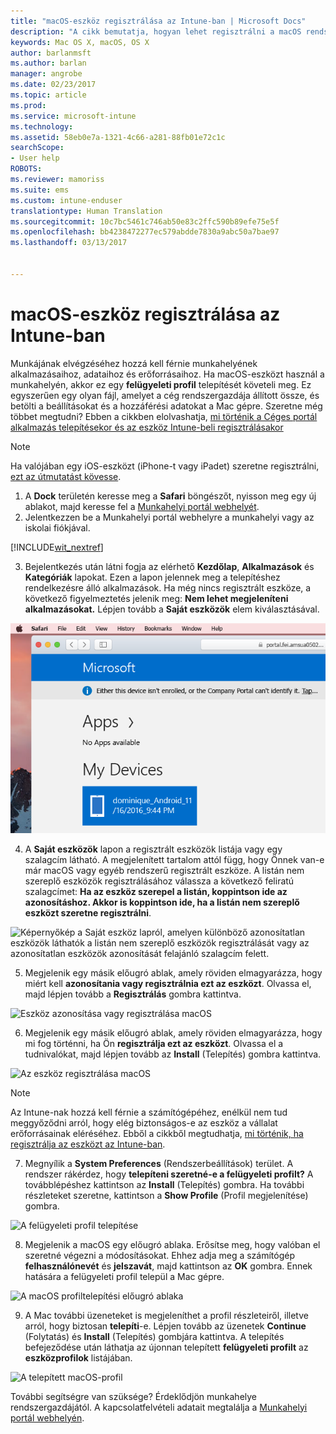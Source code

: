 ```yaml
---
title: "macOS-eszköz regisztrálása az Intune-ban | Microsoft Docs"
description: "A cikk bemutatja, hogyan lehet regisztrálni a macOS rendszerű eszközöket az Intune-ban."
keywords: Mac OS X, macOS, OS X
author: barlanmsft
ms.author: barlan
manager: angrobe
ms.date: 02/23/2017
ms.topic: article
ms.prod: 
ms.service: microsoft-intune
ms.technology: 
ms.assetid: 58eb0e7a-1321-4c66-a281-88fb01e72c1c
searchScope:
- User help
ROBOTS: 
ms.reviewer: mamoriss
ms.suite: ems
ms.custom: intune-enduser
translationtype: Human Translation
ms.sourcegitcommit: 10c7bc5461c746ab50e83c2ffc590b89efe75e5f
ms.openlocfilehash: bb4238472277ec579abdde7830a9abc50a7bae97
ms.lasthandoff: 03/13/2017


---
```


# <a name="enroll-your-macos-device-in-intune"></a>macOS-eszköz regisztrálása az Intune-ban

Munkájának elvégzéséhez hozzá kell férnie munkahelyének alkalmazásaihoz, adataihoz és erőforrásaihoz. Ha macOS-eszközt használ a munkahelyén, akkor ez egy __felügyeleti profil__ telepítését követeli meg. Ez egyszerűen egy olyan fájl, amelyet a cég rendszergazdája állított össze, és betölti a beállításokat és a hozzáférési adatokat a Mac gépre. Szeretne még többet megtudni? Ebben a cikkben elolvashatja, [mi történik a Céges portál alkalmazás telepítésekor és az eszköz Intune-beli regisztrálásakor](what-happens-if-you-install-the-company-portal-app-and-enroll-your-device-in-intune-ios.md)

  > [!NOTE]
  > Ha valójában egy iOS-eszközt (iPhone-t vagy iPadet) szeretne regisztrálni, [ezt az útmutatást kövesse](enroll-your-device-in-intune-ios.md).

1. A __Dock__ területén keresse meg a __Safari__ böngészőt, nyisson meg egy új ablakot, majd keresse fel a [Munkahelyi portál webhelyét](http://portal.manage.microsoft.com).
2. Jelentkezzen be a Munkahelyi portál webhelyre a munkahelyi vagy az iskolai fiókjával.

  [!INCLUDE[wit_nextref](includes/end-user-password-guidance.md)]

3. Bejelentkezés után látni fogja az elérhető __Kezdőlap__, __Alkalmazások__ és __Kategóriák__ lapokat. Ezen a lapon jelennek meg a telepítéshez rendelkezésre álló alkalmazások. Ha még nincs regisztrált eszköze, a következő figyelmeztetés jelenik meg: **Nem lehet megjeleníteni alkalmazásokat.** Lépjen tovább a __Saját eszközök__ elem kiválasztásával.

 ![Képernyőkép a webes portál kezdőlapjáról, amelyen látható, hogy még nincsenek telepíthető alkalmazások. Alul a Saját eszközök gomb jelenik meg.](./media/macOS_enroll_001_landing_page.png)

4. A __Saját eszközök__ lapon a regisztrált eszközök listája vagy egy szalagcím látható. A megjelenített tartalom attól függ, hogy Önnek van-e már macOS vagy egyéb rendszerű regisztrált eszköze. A listán nem szereplő eszközök regisztrálásához válassza a következő feliratú szalagcímet: __Ha az eszköz szerepel a listán, koppintson ide az azonosításhoz. Akkor is koppintson ide, ha a listán nem szereplő eszközt szeretne regisztrálni__.

  ![Képernyőkép a Saját eszköz lapról, amelyen különböző azonosítatlan eszközök láthatók a listán nem szereplő eszközök regisztrálását vagy az azonosítatlan eszközök azonosítását felajánló szalagcím felett.](./media/macOS_enroll_002_tap_here_banner.png)

5. Megjelenik egy másik előugró ablak, amely röviden elmagyarázza, hogy miért kell __azonosítania vagy regisztrálnia ezt az eszközt__. Olvassa el, majd lépjen tovább a __Regisztrálás__ gombra kattintva.

 ![Eszköz azonosítása vagy regisztrálása macOS](./media/macOS_enroll_003_IDenroll_popup.png)

6. Megjelenik egy másik előugró ablak, amely röviden elmagyarázza, hogy mi fog történni, ha Ön __regisztrálja ezt az eszközt__. Olvassa el a tudnivalókat, majd lépjen tovább az __Install__ (Telepítés) gombra kattintva.

 ![Az eszköz regisztrálása macOS](./media/macOS_enroll_004_enroll_popup.png)

  > [!NOTE]
  > Az Intune-nak hozzá kell férnie a számítógépéhez, enélkül nem tud meggyőződni arról, hogy elég biztonságos-e az eszköz a vállalat erőforrásainak eléréséhez. Ebből a cikkből megtudhatja, [mi történik, ha regisztrálja az eszközt az Intune-ban](what-happens-if-you-install-the-Company-Portal-app-and-enroll-your-device-in-intune-ios.md).

7. Megnyílik a __System Preferences__ (Rendszerbeállítások) terület. A rendszer rákérdez, hogy __telepíteni szeretné-e a felügyeleti profilt?__ A továbblépéshez kattintson az __Install__ (Telepítés) gombra. Ha további részleteket szeretne, kattintson a __Show Profile__ (Profil megjelenítése) gombra.

 ![A felügyeleti profil telepítése](./media/macOS_enroll_005_sysprefs_mgmt_profile.png)

8. Megjelenik a macOS egy előugró ablaka. Erősítse meg, hogy valóban el szeretné végezni a módosításokat. Ehhez adja meg a számítógép __felhasználónevét__ és __jelszavát__, majd kattintson az __OK__ gombra. Ennek hatására a felügyeleti profil települ a Mac gépre.

 ![A macOS profiltelepítési előugró ablaka](./media/macOS_enroll_006_sysprefs_admin_login.png)

9. A Mac további üzeneteket is megjeleníthet a profil részleteiről, illetve arról, hogy biztosan __telepíti__-e. Lépjen tovább az üzenetek __Continue__ (Folytatás) és __Install__ (Telepítés) gombjára kattintva. A telepítés befejeződése után láthatja az újonnan telepített __felügyeleti profilt__ az __eszközprofilok__ listájában.

 ![A telepített macOS-profil](./media/macOS_enroll_007_sysprefs_installed_profile.png)

További segítségre van szüksége? Érdeklődjön munkahelye rendszergazdájától. A kapcsolatfelvételi adatait megtalálja a [Munkahelyi portál webhelyén](http://portal.manage.microsoft.com).

